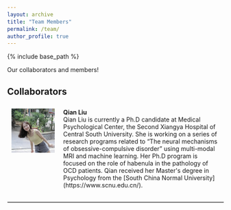 ```yaml
---
layout: archive
title: "Team Members"
permalink: /team/
author_profile: true
---
```

{% include base_path %}

Our collaborators and members!

## Collaborators

<div style="display: flex;">
  <!-- 左侧列：占三分之一 -->
  <div style="flex: 0 0 20%; padding: 10px;">
    <img src="/images/Qian_Liu_avatar.jpg" alt="Qian Liu" style="width: 200px; height: auto;" />
  </div>
  
  <!-- 右侧列：占三分之二 -->
  <div style="flex: 2; padding: 10px;">
<strong>Qian Liu</strong><br>   
Qian Liu is currently a Ph.D candidate at Medical Psychological Center, the Second Xiangya Hospital of Central South University. She is working on a series of research programs related to “The neural mechanisms of obsessive-compulsive disorder” using multi-modal MRI and machine learning. Her Ph.D program is focused on the role of habenula in the pathology of OCD patients. Qian received her Master's degree in Psychology from the [South China Normal University](https://www.scnu.edu.cn/). 
  </div>
</div>
<!-- 细分割线 -->
<hr style="border: 1px solid #ccc; width: 100%; margin-top: 20px;"/>
